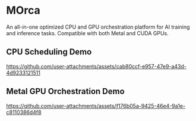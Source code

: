 # MOrca

An all-in-one optimized CPU and GPU orchestration platform for AI training and inference tasks. Compatible with both Metal and CUDA GPUs. 

## CPU Scheduling Demo
https://github.com/user-attachments/assets/cab80ccf-e957-47e9-a43d-4d9233121511

## Metal GPU Orchestration Demo

https://github.com/user-attachments/assets/f176b05a-9425-46e4-9a1e-c8110386d4f8


